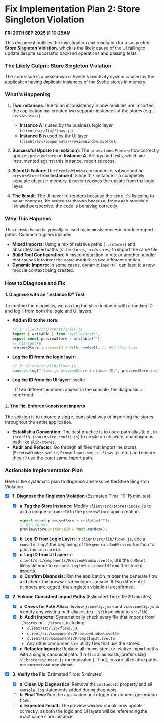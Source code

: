 # Fix Implementation Plan 2: Store Singleton Violation

**FRI 26TH SEP 2025 @ 10:25AM**

This document outlines the investigation and resolution for a suspected **Store Singleton Violation**, which is the likely cause of the UI failing to update despite successful backend operations and passing tests.

### The Likely Culprit: Store Singleton Violation

The core issue is a breakdown in Svelte's reactivity system caused by the application having duplicate instances of the Svelte stores in memory.

### What's Happening

1.  **Two Instances**: Due to an inconsistency in how modules are imported, the application has created two separate instances of the stores (e.g., `previewStore`).

    - **Instance A** is used by the business logic layer (`client/src/lib/flows.js`).
    - **Instance B** is used by the UI layer (`client/src/components/PreviewWindow.svelte`).

2.  **Successful Update (in isolation)**: The `generateAndPreview` flow correctly updates `previewStore` on **Instance A**. All logs and tests, which are instrumented against this instance, report success.

3.  **Silent UI Failure**: The `PreviewWindow` component is subscribed to `previewStore` from **Instance B**. Since this instance is a completely separate object in memory, it never receives the update from the logic layer.

4.  **The Result**: The UI never re-renders because the store it's listening to never changes. No errors are thrown because, from each module's isolated perspective, the code is behaving correctly.

### Why This Happens

This classic issue is typically caused by inconsistencies in module import paths. Common triggers include:

- **Mixed Imports**: Using a mix of relative paths (`../stores`) and absolute/aliased paths (`$lib/stores`, `src/stores`) to import the same file.
- **Build Tool Configuration**: A misconfiguration in Vite or another bundler that causes it to treat the same module as two different entities.
- **Dynamic Imports**: In some cases, dynamic `import()` can lead to a new module context being created.

### How to Diagnose and Fix

#### 1. Diagnose with an "Instance ID" Test

To confirm the diagnosis, we can tag the store instance with a random ID and log it from both the logic and UI layers.

- **Add an ID to the store:**

  ```javascript
  // In client/src/stores/index.js
  import { writable } from "svelte/store";
  export const previewStore = writable("");
  // @ts-ignore
  previewStore.instanceId = Math.random(); // Add this line
  ```

- **Log the ID from the logic layer:**

  ```javascript
  // In client/src/lib/flows.js
  console.log("flows.js previewStore instance ID:", previewStore.instanceId);
  ```

- **Log the ID from the UI layer:**
  `svelte
    <!-- In client/src/components/PreviewWindow.svelte -->
    <script>
      import { onMount } from 'svelte';
      import { previewStore } from '../stores';
      onMount(() => {
        console.log('PreviewWindow.svelte previewStore instance ID:', previewStore.instanceId);
      });
    </script>
  `
  If two different numbers appear in the console, the diagnosis is confirmed.

#### 2. The Fix: Enforce Consistent Imports

The solution is to enforce a single, consistent way of importing the stores throughout the entire application.

- **Establish a Convention**: The best practice is to use a path alias (e.g., in `jsconfig.json` or `vite.config.js`) to create an absolute, unambiguous path like `$lib/stores`.
- **Audit and Refactor**: Go through all files that import the stores (`PreviewWindow.svelte`, `PromptInput.svelte`, `flows.js`, etc.) and ensure they all use the exact same import path.

### Actionable Implementation Plan

Here is the systematic plan to diagnose and resolve the Store Singleton Violation.

- [x] **1. Diagnose the Singleton Violation** (Estimated Time: 10-15 minutes)

  - [x] **a. Tag the Store Instance:** Modify `client/src/stores/index.js` to add a unique `instanceId` to the `previewStore` upon creation.
    ```javascript
    export const previewStore = writable("");
    // @ts-ignore
    previewStore.instanceId = Math.random();
    ```
  - [x] **b. Log ID from Logic Layer:** In `client/src/lib/flows.js`, add a `console.log` at the beginning of the `generateAndPreview` function to print the `instanceId`.
  - [x] **c. Log ID from UI Layer:** In `client/src/components/PreviewWindow.svelte`, use the `onMount` lifecycle hook to `console.log` the `instanceId` from the store it imports.
  - [x] **d. Confirm Diagnosis:** Run the application, trigger the generate flow, and check the browser's developer console. If two different ID numbers are logged, the singleton violation is confirmed.

- [x] **2. Enforce Consistent Import Paths** (Estimated Time: 15-20 minutes)

  - [x] **a. Check for Path Alias:** Review `jsconfig.json` and `vite.config.js` to identify any existing path aliases (e.g., `$lib` pointing to `src/lib`).
  - [x] **b. Audit Imports:** Systematically check every file that imports from `./stores` or `../stores`, including:
    - `client/src/lib/flows.js`
    - `client/src/components/PreviewWindow.svelte`
    - `client/src/components/PromptInput.svelte`
    - Any other components or utility files that use the stores.
  - [x] **c. Refactor Imports:** Replace all inconsistent or relative import paths with a single, canonical path. If a `$lib` alias exists, prefer using `$lib/stores/index.js` (or equivalent). If not, ensure all relative paths are correct and consistent.

- [x] **3. Verify the Fix** (Estimated Time: 5 minutes)
  - [x] **a. Clean Up Diagnostics:** Remove the `instanceId` property and all `console.log` statements added during diagnosis.
  - [ ] **b. Final Test:** Run the application and trigger the content generation flow.
  - [ ] **c. Expected Result:** The preview window should now update correctly, as both the logic and UI layers will be referencing the exact same store instance.
